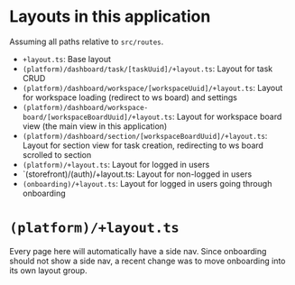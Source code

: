 # Layouts in this application

Assuming all paths relative to `src/routes`.

- `+layout.ts`: Base layout
- `(platform)/dashboard/task/[taskUuid]/+layout.ts`: Layout for task CRUD
- `(platform)/dashboard/workspace/[workspaceUuid]/+layout.ts`: Layout for
  workspace loading (redirect to ws board) and settings
- `(platform)/dashboard/workspace-board/[workspaceBoardUuid]/+layout.ts`: Layout for
  workspace board view (the main view in this application)
- `(platform)/dashboard/section/[workspaceBoardUuid]/+layout.ts`: Layout for
  section view for task creation, redirecting to ws board
  scrolled to section
- `(platform)/+layout.ts`: Layout for logged in users
- `(storefront)/(auth)/+layout.ts: Layout for non-logged in users
- `(onboarding)/+layout.ts`: Layout for logged in users going through
  onboarding

# `(platform)/+layout.ts`

Every page here will automatically have a side nav. Since onboarding should not
show a side nav, a recent change was to move onboarding into its own layout
group.
